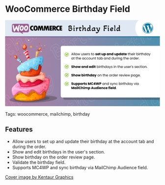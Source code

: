 # WooCommerce Birthday Field

![Alt text](img/cover.png?raw=true "cover")

Tags: woocommerce, mailchimp, birthday

## Features

- Allow users to set up and update their birthday at the account tab and during the order.
- Show and edit birthdays in the user's section.
- Show birthday on the order review page.
- Validate the birthday field.
- Supports MC4WP and sync birthday via MailChimp Audience field.

[Cover image by Kentaur Graphics](https://kentaurgraphics.hu/en/)
